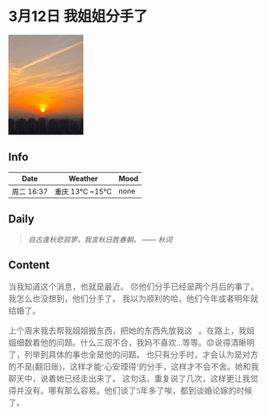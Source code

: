 # 3月12日 我姐姐分手了

<img src="log_img/12.jpg" height="200" width="150"  alt="12.jpg"/>

## Info

| Date     | Weather       | Mood |
|----------|---------------|------|
| 周二 16:37 | 重庆 13°C ~15°C | none |

## Daily

> *自古逢秋悲寂寥，我言秋日胜春朝。 —— 秋词*


## Content
<font color="#666" size="3" face="华文彩云">
<p>
当我知道这个消息，也就是最近。
😞他们分手已经是两个月后的事了。我怎么也没想到，他们分手了。
我以为顺利的哈，他们今年或者明年就结婚了。</p>
<p>
上个周末我去帮我姐姐搬东西，把她的东西先放我这🙂。在路上，我姐姐细数着他的问题。什么三观不合，我妈不喜欢...等等。😟说得清晰明了，列举到具体的事也全是他的问题。
也只有分手时，才会认为是对方的不是(翻旧账)，这样才能‘心安理得’的分手，这样才不会不舍。她和我聊天中，说着她已经走出来了。
这句话，重复说了几次，这样更让我觉得并没有。哪有那么容易。他们谈了5年多了唉，都到谈婚论嫁的时候了。
</p>
</font>